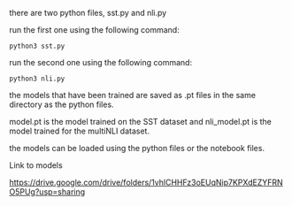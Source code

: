 there are two python files, 
sst.py and nli.py

run the first one using the following command:
```
python3 sst.py
```

run the second one using the following command:
```
python3 nli.py
```

the models that have been trained are saved as .pt files in the same directory as the python files.

model.pt is the model trained on the SST dataset and nli_model.pt is the model trained for the multiNLI dataset.

the models can be loaded using the python files or the notebook files.


Link to models

https://drive.google.com/drive/folders/1vhlCHHFz3oEUqNip7KPXdEZYFRNO5PUg?usp=sharing